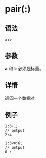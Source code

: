# pair(:)

## 语法

`a:b`

## 参数

**a** 和 **b** 必须是标量。

## 详情

返回一个数据对。

## 例子

```
1:3+1;
// output
2:4

1:3<0:6;
// output
0 : 1
```


